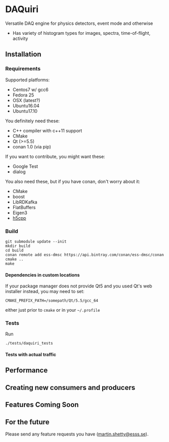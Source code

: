# DAQuiri
Versatile DAQ engine for physics detectors, event mode and otherwise

- Has variety of histogram types for images, spectra, time-of-flight, activity

## Installation

### Requirements

Supported platforms:
- Centos7 w/ gcc6
- Fedora 25
- OSX (latest?)
- Ubuntu16.04
- Ubuntu17.10

You definitely need these:
- C++ compiler with c++11 support
- CMake
- Qt  (>=5.5)
- conan 1.0 (via pip)

If you want to contribute, you might want these:
- Google Test
- dialog

You also need these, but if you have conan, don't worry about it:
- CMake
- boost
- LibRDKafka
- FlatBuffers
- Eigen3
- [h5cpp](https://github.com/ess-dmsc/h5cpp)


### Build

```
git submodule update --init
mkdir build
cd build
conan remote add ess-dmsc https://api.bintray.com/conan/ess-dmsc/conan
cmake ..
make
```

#### Dependencies in custom locations

If your package manager does not provide Qt5 and you used Qt's web installer instead, you may need to set:
```
CMAKE_PREFIX_PATH=/somepath/Qt/5.5/gcc_64
```
either just prior to `cmake` or in your `~/.profile`

### Tests

Run
```
./tests/daquiri_tests
```

#### Tests with actual traffic

## Performance

## Creating new consumers and producers

## Features Coming Soon

## For the future

Please send any feature requests you have (martin.shetty@esss.se).

